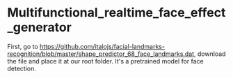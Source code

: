 # Multifunctional_realtime_face_effect_generator

First, go to https://github.com/italojs/facial-landmarks-recognition/blob/master/shape_predictor_68_face_landmarks.dat, download the file and place it at our root folder.
It's a pretrained model for face detection.

